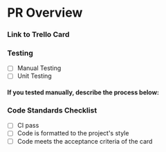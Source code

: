 # PR Overview

### Link to Trello Card
<!-- Add trello card link here. Don't forget to link your PR in the card as well! -->

### Testing
- [ ] Manual Testing
- [ ] Unit Testing

#### If you tested manually, describe the process below:
<!-- Add a description here -->

### Code Standards Checklist
- [ ] CI pass
- [ ] Code is formatted to the project's style
- [ ] Code meets the acceptance criteria of the card
